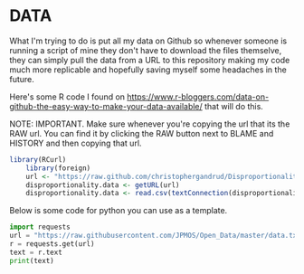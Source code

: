 # DATA
What I'm trying to do is put all my data on Github so whenever someone is running a script of mine they don't have to download the files themselve, they can simply pull the data from a URL to this repository making my code much more replicable and hopefully saving myself some headaches in the future. 

Here's some R code I found on https://www.r-bloggers.com/data-on-github-the-easy-way-to-make-your-data-available/ that will do this. 

NOTE: IMPORTANT. Make sure whenever you're copying the url that its the RAW url. You can find it by clicking the RAW button next to BLAME and HISTORY and then copying that url.

``` R
library(RCurl)
    library(foreign)
    url <- "https://raw.github.com/christophergandrud/Disproportionality_Data/master/Disproportionality.csv"
    disproportionality.data <- getURL(url)                
    disproportionality.data <- read.csv(textConnection(disproportionality.data))
```

Below is some code for python you can use as a template. 

``` Python
import requests
url = "https://raw.githubusercontent.com/JPMOS/Open_Data/master/data.txt"
r = requests.get(url)
text = r.text
print(text)
```
